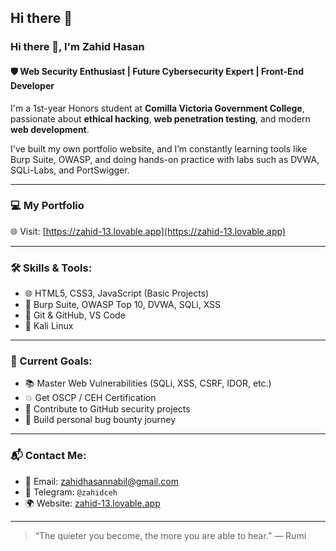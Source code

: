 ## Hi there 👋

<!--
**zahidceh/zahidceh** is a ✨ _special_ ✨ repository because its `README.md` (this file) appears on your GitHub profile.

Here are some ideas to get you started:

- 🔭 I’m currently working on ...
- 🌱 I’m currently learning ...
- 👯 I’m looking to collaborate on ...
- 🤔 I’m looking for help with ...
- 💬 Ask me about ...
- 📫 How to reach me: ...
- 😄 Pronouns: ...
- ⚡ Fun fact: ...
-->

### Hi there 👋, I'm Zahid Hasan
#### 🛡️ Web Security Enthusiast | Future Cybersecurity Expert | Front-End Developer

I'm a 1st-year Honors student at **Comilla Victoria Government College**, passionate about **ethical hacking**, **web penetration testing**, and modern **web development**.

I've built my own portfolio website, and I’m constantly learning tools like Burp Suite, OWASP, and doing hands-on practice with labs such as DVWA, SQLi-Labs, and PortSwigger.

---

### 💻 My Portfolio
🌐 Visit: [https://zahid-13.lovable.app](https://zahid-13.lovable.app)

---

### 🛠️ Skills & Tools:
- 🌐 HTML5, CSS3, JavaScript (Basic Projects)
- 🔐 Burp Suite, OWASP Top 10, DVWA, SQLi, XSS
- 🧰 Git & GitHub, VS Code
- 🐧 Kali Linux

---

### 🎯 Current Goals:
- 📚 Master Web Vulnerabilities (SQLi, XSS, CSRF, IDOR, etc.)
- 💥 Get OSCP / CEH Certification
- 📂 Contribute to GitHub security projects
- 🚀 Build personal bug bounty journey

---

### 📬 Contact Me:
- 📧 Email: zahidhasannabil@gmail.com
- 💬 Telegram: `@zahidceh`
- 🌍 Website: [zahid-13.lovable.app](https://zahid-13.lovable.app)

---

> “The quieter you become, the more you are able to hear.” — Rumi


